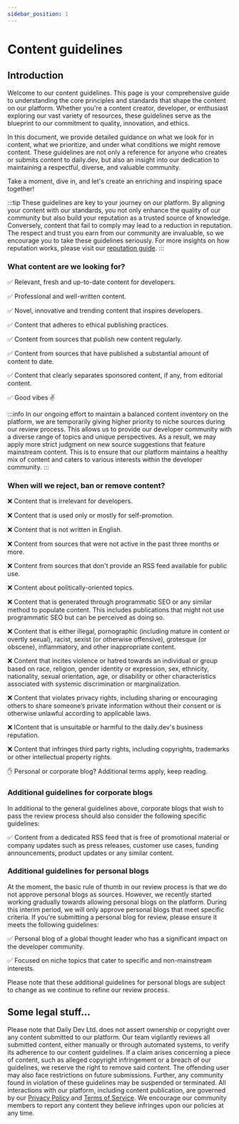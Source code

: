 ```yaml
---
sidebar_position: 1
---
```


# Content guidelines

## Introduction

Welcome to our content guidelines. This page is your comprehensive guide to understanding the core principles and standards that shape the content on our platform. Whether you're a content creator, developer, or enthusiast exploring our vast variety of resources, these guidelines serve as the blueprint to our commitment to quality, innovation, and ethics. 

In this document, we provide detailed guidance on what we look for in content, what we prioritize, and under what conditions we might remove content. These guidelines are not only a reference for anyone who creates or submits content to daily.dev, but also an insight into our dedication to maintaining a respectful, diverse, and valuable community.

Take a moment, dive in, and let's create an enriching and inspiring space together!

:::tip
These guidelines are key to your journey on our platform. By aligning your content with our standards, you not only enhance the quality of our community but also build your reputation as a trusted source of knowledge. Conversely, content that fail to comply may lead to a reduction in reputation. The respect and trust you earn from our community are invaluable, so we encourage you to take these guidelines seriously. For more insights on how reputation works, please visit our [reputation guide](../how-does-daily-dev-work/reputation.md).
:::

### What content are we looking for?

✅ Relevant, fresh and up-to-date content for developers.

✅ Professional and well-written content.

✅ Novel, innovative and trending content that inspires developers.

✅ Content that adheres to ethical publishing practices.

✅ Content from sources that publish new content regularly.

✅ Content from sources that have published a substantial amount of content to date.

✅ Content that clearly separates sponsored content, if any, from editorial content.

✅ Good vibes ✌️

:::info
In our ongoing effort to maintain a balanced content inventory on the platform, we are temporarily giving higher priority to niche sources during our review process. This allows us to provide our developer community with a diverse range of topics and unique perspectives. As a result, we may apply more strict judgment on new source suggestions that feature mainstream content. This is to ensure that our platform maintains a healthy mix of content and caters to various interests within the developer community.
:::

### When will we reject, ban or remove content?

❌ Content that is irrelevant for developers.

❌ Content that is used only or mostly for self-promotion.

❌ Content that is not written in English.

❌ Content from sources that were not active in the past three months or more.

❌ Content from sources that don't provide an RSS feed available for public use.

❌ Content about politically-oriented topics.

❌ Content that is generated through programmatic SEO or any similar method to populate content. This includes publications that might not use programmatic SEO but can be perceived as doing so.

❌ Content that is either illegal, pornographic (including mature in content or overtly sexual), racist, sexist (or otherwise offensive), grotesque (or obscene), inflammatory, and other inappropriate content.

❌ Content that incites violence or hatred towards an individual or group based on race, religion, gender identity or expression, sex, ethnicity, nationality, sexual orientation, age, or disability or other characteristics associated with systemic discrimination or marginalization.

❌ Content that violates privacy rights, including sharing or encouraging others to share someone’s private information without their consent or is otherwise unlawful according to applicable laws.

❌ IContent that is unsuitable or harmful to the daily.dev's business reputation.

❌ Content that infringes third party rights, including copyrights, trademarks or other intellectual property rights.

✋ Personal or corporate blog? Additional terms apply, keep reading. 

### Additional guidelines for corporate blogs

In additional to the general guidelines above, corporate blogs that wish to pass the review process should also consider the following specific guidelines:

✅ Content from a dedicated RSS feed that is free of promotional material or company updates such as press releases, customer use cases, funding announcements, product updates or any similar content.

### Additional guidelines for personal blogs

At the moment, the basic rule of thumb in our review process is that we do not approve personal blogs as sources. However, we recently started working gradually towards allowing personal blogs on the platform. During this interim period, we will only approve personal blogs that meet specific criteria. If you're submitting a personal blog for review, please ensure it meets the following guidelines:

✅ Personal blog of a global thought leader who has a significant impact on the developer community.

✅ Focused on niche topics that cater to specific and non-mainstream interests.

Please note that these additional guidelines for personal blogs are subject to change as we continue to refine our review process.

## Some legal stuff...

Please note that Daily Dev Ltd. does not assert ownership or copyright over any content submitted to our platform. Our team vigilantly reviews all submitted content, either manually or through automated systems, to verify its adherence to our content guidelines. If a claim arises concerning a piece of content, such as alleged copyright infringement or a breach of our guidelines, we reserve the right to remove said content. The offending user may also face restrictions on future submissions. Further, any community found in violation of these guidelines may be suspended or terminated. All interactions with our platform, including content publication, are governed by our [Privacy Policy](https://daily.dev/privacy) and [Terms of Service](https://daily.dev/tos). We encourage our community members to report any content they believe infringes upon our policies at any time.